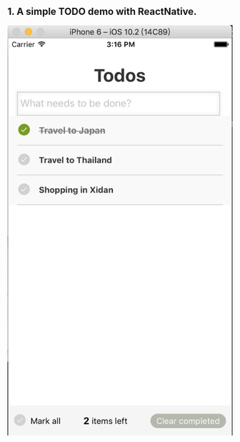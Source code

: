 ## 1. A simple TODO demo with ReactNative.
 ![](https://github.com/yanpeiqiong7133/ReactNativeTodoApp/blob/master/src/images/todoApp.png)
